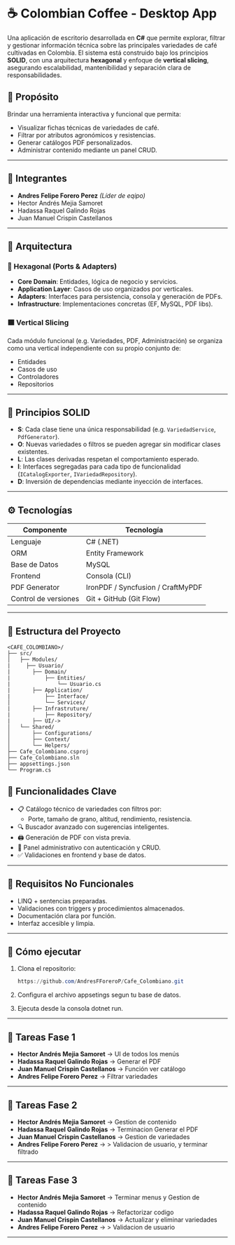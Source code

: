 # ☕ Colombian Coffee - Desktop App

Una aplicación de escritorio desarrollada en **C#** que permite explorar, filtrar y gestionar información técnica sobre las principales variedades de café cultivadas en Colombia. El sistema está construido bajo los principios **SOLID**, con una arquitectura **hexagonal** y enfoque de **vertical slicing**, asegurando escalabilidad, mantenibilidad y separación clara de responsabilidades.

## 📌 Propósito

Brindar una herramienta interactiva y funcional que permita:

- Visualizar fichas técnicas de variedades de café.
- Filtrar por atributos agronómicos y resistencias.
- Generar catálogos PDF personalizados.
- Administrar contenido mediante un panel CRUD.

---

## 👥 Integrantes

- **Andres Felipe Forero Perez** *(Líder de eqipo)*
- Hector Andrés Mejia Samoret
- Hadassa Raquel Galindo Rojas
- Juan Manuel Crispin Castellanos

---

## 🧱 Arquitectura

### 🔷 Hexagonal (Ports & Adapters)

- **Core Domain**: Entidades, lógica de negocio y servicios.
- **Application Layer**: Casos de uso organizados por verticales.
- **Adapters**: Interfaces para persistencia, consola y generación de PDFs.
- **Infrastructure**: Implementaciones concretas (EF, MySQL, PDF libs).

### 🟪 Vertical Slicing

Cada módulo funcional (e.g. Variedades, PDF, Administración) se organiza como una vertical independiente con su propio conjunto de:

- Entidades
- Casos de uso
- Controladores
- Repositorios

---

## 🧠 Principios SOLID

- **S**: Cada clase tiene una única responsabilidad (e.g. `VariedadService`, `PdfGenerator`).
- **O**: Nuevas variedades o filtros se pueden agregar sin modificar clases existentes.
- **L**: Las clases derivadas respetan el comportamiento esperado.
- **I**: Interfaces segregadas para cada tipo de funcionalidad (`ICatalogExporter`, `IVariedadRepository`).
- **D**: Inversión de dependencias mediante inyección de interfaces.

---

## ⚙️ Tecnologías

| Componente           | Tecnología                        |
| -------------------- | --------------------------------- |
| Lenguaje             | C# (.NET)                         |
| ORM                  | Entity Framework                  |
| Base de Datos        | MySQL                             |
| Frontend             | Consola (CLI)                     |
| PDF Generator        | IronPDF / Syncfusion / CraftMyPDF |
| Control de versiones | Git + GitHub (Git Flow)           |

---

## 📂 Estructura del Proyecto

```
<CAFE_COLOMBIANO>/
├── src/
│   ├── Modules/
|     ├── Usuario/
|		├── Domain/
|			├── Entities/
|				└── Usuario.cs
|		├── Application/
|			├── Interface/ 
│   		└── Services/
|		├── Infrastruture/
|			├── Repository/ 
|		├── UI/-> 
│   └── Shared/
│       ├── Configurations/
│       ├── Context/
│       └── Helpers/
├── Cafe_Colombiano.csproj
├── Cafe_Colombiano.sln
├── appsettings.json 
└── Program.cs
```

## 🔐 Funcionalidades Clave

- 📋 Catálogo técnico de variedades con filtros por:
  - Porte, tamaño de grano, altitud, rendimiento, resistencia.
- 🔍 Buscador avanzado con sugerencias inteligentes.
- 🖨️ Generación de PDF con vista previa.
- 🔧 Panel administrativo con autenticación y CRUD.
- ✅ Validaciones en frontend y base de datos.

---

## 📄 Requisitos No Funcionales

- LINQ + sentencias preparadas.
- Validaciones con triggers y procedimientos almacenados.
- Documentación clara por función.
- Interfaz accesible y limpia.

---

## 🚀 Cómo ejecutar

1. Clona el repositorio:

   ```powershell
   https://github.com/AndresFForeroP/Cafe_Colombiano.git
   ```

2. Configura el archivo appsetings segun tu base de datos.

3. Ejecuta desde la consola dotnet run.

---

## 📝 Tareas Fase 1

- **Hector Andrés Mejia Samoret** → UI de todos los menús  
- **Hadassa Raquel Galindo Rojas** → Generar el PDF  
- **Juan Manuel Crispin Castellanos** → Función ver catálogo  
- **Andres Felipe Forero Perez** → Filtrar variedades  

---


## 📝 Tareas Fase 2

- **Hector Andrés Mejia Samoret** → Gestion de contenido  
- **Hadassa Raquel Galindo Rojas** → Terminacion Generar el PDF  
- **Juan Manuel Crispin Castellanos** → Gestion de variedades  
- **Andres Felipe Forero Perez** → > Validacion de usuario, y terminar filtrado  

---

## 📝 Tareas Fase 3

- **Hector Andrés Mejia Samoret** → Terminar menus y Gestion de contenido 
- **Hadassa Raquel Galindo Rojas** → Refactorizar codigo
- **Juan Manuel Crispin Castellanos** → Actualizar y eliminar variedades  
- **Andres Felipe Forero Perez** → > Validacion de usuario  

---